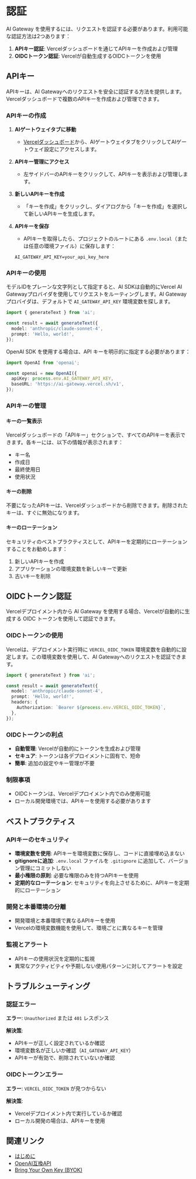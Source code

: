 # 認証

AI Gateway を使用するには、リクエストを認証する必要があります。利用可能な認証方法は2つあります：

1. **APIキー認証**: Vercelダッシュボードを通じてAPIキーを作成および管理
2. **OIDCトークン認証**: Vercelが自動生成するOIDCトークンを使用

## APIキー

APIキーは、AI Gatewayへのリクエストを安全に認証する方法を提供します。Vercelダッシュボードで複数のAPIキーを作成および管理できます。

### APIキーの作成

1. **AIゲートウェイタブに移動**
   - [Vercelダッシュボード](https://vercel.com/dashboard)から、AIゲートウェイタブをクリックしてAIゲートウェイ設定にアクセスします。

2. **APIキー管理にアクセス**
   - 左サイドバーのAPIキーをクリックして、APIキーを表示および管理します。

3. **新しいAPIキーを作成**
   - 「キーを作成」をクリックし、ダイアログから「キーを作成」を選択して新しいAPIキーを生成します。

4. **APIキーを保存**
   - APIキーを取得したら、プロジェクトのルートにある `.env.local`（または任意の環境ファイル）に保存します：

   ```env
   AI_GATEWAY_API_KEY=your_api_key_here
   ```

### APIキーの使用

モデルIDをプレーンな文字列として指定すると、AI SDKは自動的にVercel AI Gatewayプロバイダを使用してリクエストをルーティングします。AI Gatewayプロバイダは、デフォルトで `AI_GATEWAY_API_KEY` 環境変数を探します。

```typescript
import { generateText } from 'ai';

const result = await generateText({
  model: 'anthropic/claude-sonnet-4',
  prompt: 'Hello, world!',
});
```

OpenAI SDK を使用する場合は、API キーを明示的に指定する必要があります：

```typescript
import OpenAI from 'openai';

const openai = new OpenAI({
  apiKey: process.env.AI_GATEWAY_API_KEY,
  baseURL: 'https://ai-gateway.vercel.sh/v1',
});
```

### APIキーの管理

#### キーの一覧表示

Vercelダッシュボードの「APIキー」セクションで、すべてのAPIキーを表示できます。各キーには、以下の情報が表示されます：

- キー名
- 作成日
- 最終使用日
- 使用状況

#### キーの削除

不要になったAPIキーは、Vercelダッシュボードから削除できます。削除されたキーは、すぐに無効になります。

#### キーのローテーション

セキュリティのベストプラクティスとして、APIキーを定期的にローテーションすることをお勧めします：

1. 新しいAPIキーを作成
2. アプリケーションの環境変数を新しいキーで更新
3. 古いキーを削除

## OIDCトークン認証

Vercelデプロイメント内から AI Gateway を使用する場合、Vercelが自動的に生成する OIDC トークンを使用して認証できます。

### OIDCトークンの使用

Vercelは、デプロイメント実行時に `VERCEL_OIDC_TOKEN` 環境変数を自動的に設定します。この環境変数を使用して、AI Gatewayへのリクエストを認証できます。

```typescript
import { generateText } from 'ai';

const result = await generateText({
  model: 'anthropic/claude-sonnet-4',
  prompt: 'Hello, world!',
  headers: {
    Authorization: `Bearer ${process.env.VERCEL_OIDC_TOKEN}`,
  },
});
```

### OIDCトークンの利点

- **自動管理**: Vercelが自動的にトークンを生成および管理
- **セキュア**: トークンは各デプロイメントに固有で、短命
- **簡単**: 追加の設定やキー管理が不要

### 制限事項

- OIDCトークンは、Vercelデプロイメント内でのみ使用可能
- ローカル開発環境では、APIキーを使用する必要があります

## ベストプラクティス

### APIキーのセキュリティ

- **環境変数を使用**: APIキーを環境変数に保存し、コードに直接埋め込まない
- **gitignoreに追加**: `.env.local` ファイルを `.gitignore` に追加して、バージョン管理にコミットしない
- **最小権限の原則**: 必要な権限のみを持つAPIキーを使用
- **定期的なローテーション**: セキュリティを向上させるために、APIキーを定期的にローテーション

### 開発と本番環境の分離

- 開発環境と本番環境で異なるAPIキーを使用
- Vercelの環境変数機能を使用して、環境ごとに異なるキーを管理

### 監視とアラート

- APIキーの使用状況を定期的に監視
- 異常なアクティビティや予期しない使用パターンに対してアラートを設定

## トラブルシューティング

### 認証エラー

**エラー**: `Unauthorized` または `401` レスポンス

**解決策**:
- APIキーが正しく設定されているか確認
- 環境変数名が正しいか確認（`AI_GATEWAY_API_KEY`）
- APIキーが有効で、削除されていないか確認

### OIDCトークンエラー

**エラー**: `VERCEL_OIDC_TOKEN` が見つからない

**解決策**:
- Vercelデプロイメント内で実行しているか確認
- ローカル開発の場合は、APIキーを使用

## 関連リンク

- [はじめに](/docs/ai-gateway/getting-started)
- [OpenAI互換API](/docs/ai-gateway/openai-compat)
- [Bring Your Own Key (BYOK)](/docs/ai-gateway/byok)
